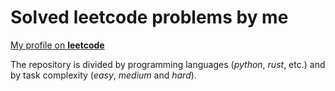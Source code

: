 # Solved leetcode problems by me
[My profile on **leetcode**](https://leetcode.com/basedPsheno/)

The repository is divided by programming languages (_python_, _rust_, etc.) and by task complexity (_easy_, _medium_ and _hard_).
